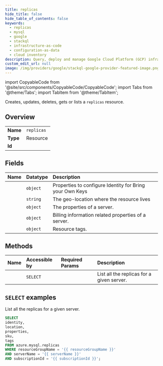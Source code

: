 ```yaml
---
title: replicas
hide_title: false
hide_table_of_contents: false
keywords:
  - replicas
  - mysql
  - google
  - stackql
  - infrastructure-as-code
  - configuration-as-data
  - cloud inventory
description: Query, deploy and manage Google Cloud Platform (GCP) infrastructure and resources using SQL
custom_edit_url: null
image: /img/providers/google/stackql-google-provider-featured-image.png
---
```


import CopyableCode from '@site/src/components/CopyableCode/CopyableCode';
import Tabs from '@theme/Tabs';
import TabItem from '@theme/TabItem';

Creates, updates, deletes, gets or lists a <code>replicas</code> resource.

## Overview
<table><tbody>
<tr><td><b>Name</b></td><td><code>replicas</code></td></tr>
<tr><td><b>Type</b></td><td>Resource</td></tr>
<tr><td><b>Id</b></td><td><CopyableCode code="azure.mysql.replicas" /></td></tr>
</tbody></table>

## Fields
| Name | Datatype | Description |
|:-----|:---------|:------------|
| <CopyableCode code="identity" /> | `object` | Properties to configure Identity for Bring your Own Keys |
| <CopyableCode code="location" /> | `string` | The geo-location where the resource lives |
| <CopyableCode code="properties" /> | `object` | The properties of a server. |
| <CopyableCode code="sku" /> | `object` | Billing information related properties of a server. |
| <CopyableCode code="tags" /> | `object` | Resource tags. |

## Methods
| Name | Accessible by | Required Params | Description |
|:-----|:--------------|:----------------|:------------|
| <CopyableCode code="list_by_server" /> | `SELECT` | <CopyableCode code="resourceGroupName, serverName, subscriptionId" /> | List all the replicas for a given server. |

## `SELECT` examples

List all the replicas for a given server.


```sql
SELECT
identity,
location,
properties,
sku,
tags
FROM azure.mysql.replicas
WHERE resourceGroupName = '{{ resourceGroupName }}'
AND serverName = '{{ serverName }}'
AND subscriptionId = '{{ subscriptionId }}';
```
